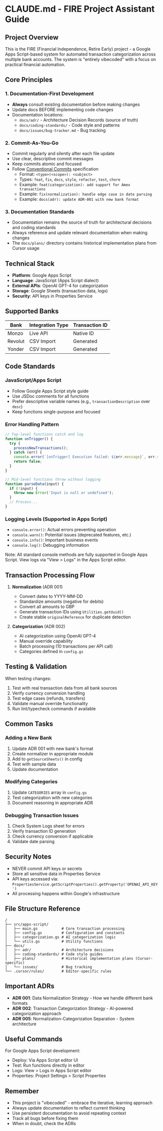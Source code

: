 # CLAUDE.md - FIRE Project Assistant Guide

## Project Overview

This is the FIRE (Financial Independence, Retire Early) project - a Google Apps Script-based system for automated transaction categorization across multiple bank accounts. The system is "entirely vibecoded" with a focus on practical financial automation.

## Core Principles

### 1. Documentation-First Development
- **Always** consult existing documentation before making changes
- Update docs BEFORE implementing code changes
- Documentation locations:
  - `docs/adr/` - Architecture Decision Records (source of truth)
  - `docs/coding-standards/` - Code style and patterns
  - `docs/issues/bug-tracker.md` - Bug tracking

### 2. Commit-As-You-Go
- Commit regularly and silently after each file update
- Use clear, descriptive commit messages
- Keep commits atomic and focused
- Follow [Conventional Commits](https://www.conventionalcommits.org/) specification
  - Format: `<type>(<scope>): <subject>`
  - Types: `feat`, `fix`, `docs`, `style`, `refactor`, `test`, `chore`
  - Example: `feat(categorization): add support for Amex transactions`
  - Example: `fix(normalization): handle edge case in date parsing`
  - Example: `docs(adr): update ADR-001 with new bank format`

### 3. Documentation Standards  
- Documentation remains the source of truth for architectural decisions and coding standards
- Always reference and update relevant documentation when making changes
- The `docs/plans/` directory contains historical implementation plans from Cursor usage

## Technical Stack

- **Platform**: Google Apps Script
- **Language**: JavaScript (Apps Script dialect)
- **External APIs**: OpenAI GPT-4 for categorization
- **Storage**: Google Sheets (transaction data, logs)
- **Security**: API keys in Properties Service

## Supported Banks

| Bank | Integration Type | Transaction ID |
|------|-----------------|----------------|
| Monzo | Live API | Native ID |
| Revolut | CSV Import | Generated |
| Yonder | CSV Import | Generated |

## Code Standards

### JavaScript/Apps Script
- Follow Google Apps Script style guide
- Use JSDoc comments for all functions
- Prefer descriptive variable names (e.g., `transactionDescription` over `desc`)
- Keep functions single-purpose and focused

### Error Handling Pattern
```javascript
// Top-level functions catch and log
function onTrigger() {
  try {
    processNewTransactions();
  } catch (err) {
    console.error(`[onTrigger] Execution failed: ${err.message}`, err.stack);
    return false;
  }
}

// Mid-level functions throw without logging
function parseData(input) {
  if (!input) {
    throw new Error('Input is null or undefined');
  }
  // Process...
}
```

### Logging Levels (Supported in Apps Script)
- `console.error()`: Actual errors preventing operation
- `console.warn()`: Potential issues (deprecated features, etc.)
- `console.info()`: Important business events
- `console.log()`: Debugging information

Note: All standard console methods are fully supported in Google Apps Script. View logs via "View > Logs" in the Apps Script editor.

## Transaction Processing Flow

1. **Normalization** (ADR 001)
   - Convert dates to YYYY-MM-DD
   - Standardize amounts (negative for debits)
   - Convert all amounts to GBP
   - Generate transaction IDs using `Utilities.getUuid()`
   - Create stable `originalReference` for duplicate detection

2. **Categorization** (ADR 002)
   - AI categorization using OpenAI GPT-4
   - Manual override capability
   - Batch processing (10 transactions per API call)
   - Categories defined in `config.gs`

## Testing & Validation

When testing changes:
1. Test with real transaction data from all bank sources
2. Verify currency conversion handling
3. Test edge cases (refunds, transfers)
4. Validate manual override functionality
5. Run lint/typecheck commands if available

## Common Tasks

### Adding a New Bank
1. Update ADR 001 with new bank's format
2. Create normalizer in appropriate module
3. Add to `getSourceSheets()` in config
4. Test with sample data
5. Update documentation

### Modifying Categories
1. Update `CATEGORIES` array in `config.gs`
2. Test categorization with new categories
3. Document reasoning in appropriate ADR

### Debugging Transaction Issues
1. Check System Logs sheet for errors
2. Verify transaction ID generation
3. Check currency conversion if applicable
4. Validate date parsing

## Security Notes

- NEVER commit API keys or secrets
- Store all sensitive data in Properties Service
- API keys accessed via: `PropertiesService.getScriptProperties().getProperty('OPENAI_API_KEY')`
- All processing happens within Google's infrastructure

## File Structure Reference

```
/
├── src/apps-script/
│   ├── main.gs           # Core transaction processing
│   ├── config.gs         # Configuration and constants
│   ├── categorization.gs # AI categorization logic
│   └── utils.gs          # Utility functions
├── docs/
│   ├── adr/              # Architecture decisions
│   ├── coding-standards/ # Code style guides
│   ├── plans/            # Historical implementation plans (Cursor-specific)
│   └── issues/           # Bug tracking
└── .cursor/rules/        # Editor-specific rules
```

## Important ADRs

- **ADR 001**: Data Normalization Strategy - How we handle different bank formats
- **ADR 002**: Transaction Categorization Strategy - AI-powered categorization approach
- **ADR 005**: Normalization-Categorization Separation - System architecture

## Useful Commands

For Google Apps Script development:
- Deploy: Via Apps Script editor UI
- Test: Run functions directly in editor
- Logs: View > Logs in Apps Script editor
- Properties: Project Settings > Script Properties

## Remember

- This project is "vibecoded" - embrace the iterative, learning approach
- Always update documentation to reflect current thinking
- Use persistent documentation to avoid repeating context
- Track all bugs before fixing them
- When in doubt, check the ADRs